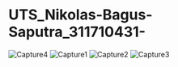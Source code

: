 # UTS_Nikolas-Bagus-Saputra_311710431-

![Capture4](https://user-images.githubusercontent.com/37461674/81473542-69872380-9229-11ea-9b62-98f9aa398511.PNG)
![Capture1](https://user-images.githubusercontent.com/37461674/81473544-6ab85080-9229-11ea-8b7b-69c84453d877.PNG)
![Capture2](https://user-images.githubusercontent.com/37461674/81473545-6b50e700-9229-11ea-8015-173dca35b459.PNG)
![Capture3](https://user-images.githubusercontent.com/37461674/81473546-6be97d80-9229-11ea-8e5e-1223ad2aecb4.PNG)

